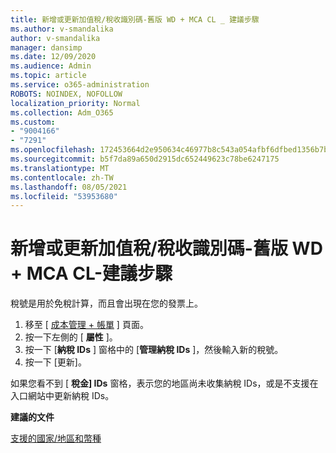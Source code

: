 ```yaml
---
title: 新增或更新加值稅/稅收識別碼-舊版 WD + MCA CL _ 建議步驟
ms.author: v-smandalika
author: v-smandalika
manager: dansimp
ms.date: 12/09/2020
ms.audience: Admin
ms.topic: article
ms.service: o365-administration
ROBOTS: NOINDEX, NOFOLLOW
localization_priority: Normal
ms.collection: Adm_O365
ms.custom:
- "9004166"
- "7291"
ms.openlocfilehash: 172453664d2e950634c46977b8c543a054afbf6dfbed1356b7b13416ecf80b22
ms.sourcegitcommit: b5f7da89a650d2915dc652449623c78be6247175
ms.translationtype: MT
ms.contentlocale: zh-TW
ms.lasthandoff: 08/05/2021
ms.locfileid: "53953680"
---
```

# <a name="add-or-update-vattax-id---legacy-wd--mca-cl---recommended-steps"></a>新增或更新加值稅/稅收識別碼-舊版 WD + MCA CL-建議步驟

稅號是用於免稅計算，而且會出現在您的發票上。

1. 移至 [ [成本管理 + 帳單](https://ms.portal.azure.com/#blade/Microsoft_Azure_GTM/ModernBillingMenuBlade/Overview) ] 頁面。 
2. 按一下左側的 [ **屬性** ]。 
3. 按一下 [**納稅 IDs** ] 窗格中的 [**管理納稅 IDs** ]，然後輸入新的稅號。
4. 按一下 [更新]。 

如果您看不到 [ **稅金] IDs** 窗格，表示您的地區尚未收集納稅 IDs，或是不支援在入口網站中更新納稅 IDs。

**建議的文件**

[支援的國家/地區和幣種](https://azure.microsoft.com/pricing/faq/)

